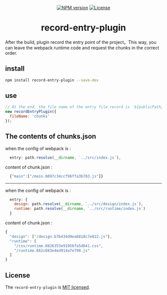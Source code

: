 <div align="center">

[![NPM version](https://img.shields.io/npm/v/record-entry-plugin)](https://www.npmjs.com/package/record-entry-plugin)
[![License](https://img.shields.io/badge/license-MIT-green.svg)](http://opensource.org/licenses/MIT)

# record-entry-plugin

</div>
After the build, plugin record the entry point of the project。This way, you can leave the webpack runtime code and request the chunks in the correct order.

## install

```bash
npm install record-entry-plugin --save-dev
```

## use

```javascript
// At the end, the file name of the entry file record is `${publicPath}+${fileName}.json`, PublicPath reads webpack configuration publicPath
new recordEntryPlugin({
  fileName: 'chunks'
});
```

## The contents of chunks.json

when the config of webpack is :

```javascript
  entry: path.resolve(__dirname, `../src/index.js`),
```

content of chunk.json :

```javascript
  {"main":["/main.6097c34ccf96ffa3b783.js"]}
```

---

when the config of webpack is :

```javascript
  entry: {
    design: path.resolve(__dirname, `../src/design/index.js`),
    runtime: path.resolve(__dirname, `../src/runtime/index.js`)
  }
```

content of chunk.json :

```javascript
{
  "design": ["/design.b7b434d9ea6818c7e822.js"],
  "runtime": [
    "/css/runtime.0826353e91956fa5d041.css",
    "/runtime.662c683e4ed914a7e798.js"
  ]
}

```

## License

The `record-entry-plugin` is [MIT licensed](./LICENSE).
